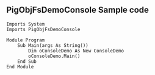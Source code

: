 ## PigObjFsDemoConsole Sample code
```
Imports System
Imports PigObjFsDemoConsole

Module Program
    Sub Main(args As String())
        Dim oConsoleDemo As New ConsoleDemo
        oConsoleDemo.Main()
    End Sub
End Module
```
